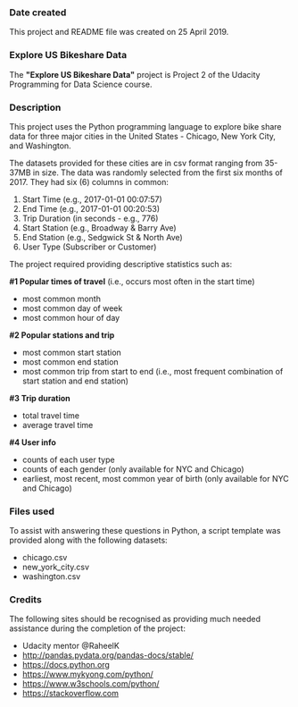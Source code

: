 ### Date created
This project and README file was created on 25 April 2019.

### Explore US Bikeshare Data
The **"Explore US Bikeshare Data"** project is Project 2 of the Udacity Programming for Data Science course.

### Description
This project uses the Python programming language to explore bike share data for three major cities in the United States - Chicago, New York City, and Washington.

The datasets provided for these cities are in csv format ranging from 35-37MB in size. The data was randomly selected from the first six months of 2017. They had six (6) columns in common:

1. Start Time (e.g., 2017-01-01 00:07:57)
2. End Time (e.g., 2017-01-01 00:20:53)
3. Trip Duration (in seconds - e.g., 776)
4. Start Station (e.g., Broadway & Barry Ave)
5. End Station (e.g., Sedgwick St & North Ave)
6. User Type (Subscriber or Customer)

The project required providing descriptive statistics such as:

**#1 Popular times of travel** (i.e., occurs most often in the start time)
* most common month
* most common day of week
* most common hour of day

**#2 Popular stations and trip**
* most common start station
* most common end station
* most common trip from start to end (i.e., most frequent combination of start station and end station)

**#3 Trip duration**
* total travel time
* average travel time

**#4 User info**
* counts of each user type
* counts of each gender (only available for NYC and Chicago)
* earliest, most recent, most common year of birth (only available for NYC and Chicago)

### Files used
To assist with answering these questions in Python, a script template was provided along with the following datasets:
* chicago.csv
* new_york_city.csv
* washington.csv

### Credits
The following sites should be recognised as providing much needed assistance during the completion of the project:
* Udacity mentor @RaheelK
* http://pandas.pydata.org/pandas-docs/stable/
* https://docs.python.org
* https://www.mykyong.com/python/
* https://www.w3schools.com/python/
* https://stackoverflow.com
